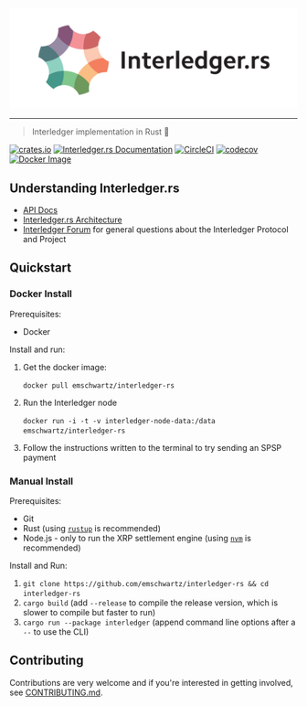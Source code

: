<p align="center">
  <img src="interledger-rs.svg" width="700" alt="Interledger.rs">
</p>

---
> Interledger implementation in Rust :money_with_wings:

[![crates.io](https://img.shields.io/crates/v/interledger.svg)](https://crates.io/crates/interledger)
[![Interledger.rs Documentation](https://docs.rs/interledger/badge.svg)](https://docs.rs/interledger)
[![CircleCI](https://circleci.com/gh/emschwartz/interledger-rs.svg?style=shield)](https://circleci.com/gh/emschwartz/interledger-rs)
[![codecov](https://codecov.io/gh/emschwartz/interledger-rs/branch/master/graph/badge.svg)](https://codecov.io/gh/emschwartz/interledger-rs)
[![Docker Image](https://img.shields.io/docker/pulls/emschwartz/interledger-rs.svg?maxAge=2592000)](https://hub.docker.com/r/emschwartz/interledger-rs/)

## Understanding Interledger.rs
- [API Docs](https://docs.rs/interledger)
- [Interledger.rs Architecture](./docs/architecture.md)
- [Interledger Forum](https://forum.interledger.org) for general questions about the Interledger Protocol and Project

## Quickstart

### Docker Install

Prerequisites:
- Docker

Install and run:

1. Get the docker image:

    `docker pull emschwartz/interledger-rs`

2. Run the Interledger node

    `docker run -i -t -v interledger-node-data:/data emschwartz/interledger-rs`

3. Follow the instructions written to the terminal to try sending an SPSP payment


### Manual Install

Prerequisites:
- Git
- Rust (using [`rustup`](https://rustup.rs/) is recommended)
- Node.js - only to run the XRP settlement engine (using [`nvm`](https://github.com/creationix/nvm) is recommended)

Install and Run:

1. `git clone https://github.com/emschwartz/interledger-rs && cd interledger-rs`
2. `cargo build` (add `--release` to compile the release version, which is slower to compile but faster to run)
2. `cargo run --package interledger` (append command line options after a `--` to use the CLI)

## Contributing

Contributions are very welcome and if you're interested in getting involved, see [CONTRIBUTING.md](docs/CONTRIBUTING.md).